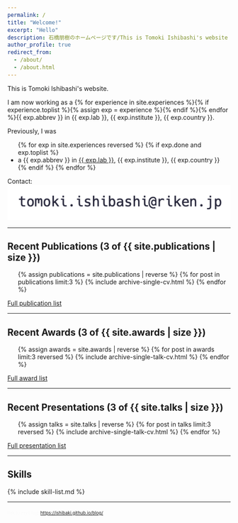 ```yaml
---
permalink: /
title: "Welcome!"
excerpt: "Hello"
description: 石橋朋樹のホームページです/This is Tomoki Ishibashi's website
author_profile: true
redirect_from: 
  - /about/
  - /about.html
---
```


This is Tomoki Ishibashi's website.

I am now working as a
{% for experience in site.experiences %}{% if experience.toplist %}{% assign exp = experience %}{% endif %}{% endfor %}{{ exp.abbrev }} in {{ exp.lab }}, {{ exp.institute }}, {{ exp.country }}.

Previously, I was  

<ul>{% for exp in site.experiences reversed %}
  {% if exp.done and exp.toplist %}
  <li>
    a {{ exp.abbrev }} in <a href='{{ exp.venueurl }}' >{{ exp.lab }}</a>, {{ exp.institute }}, {{ exp.country }}
  </li>
  {% endif %}
{% endfor %}
</ul>

<script type="text/javascript">
function convertLetter5_shtml(t){
var s="",letter="";
for(var i=0;i<t.length;i++){
letter=t.charCodeAt(i);
s +=String.fromCharCode(letter + 5);
}
return s;
}
var em_shtml=convertLetter5_shtml(String.fromCharCode(111, 106, 104, 106, 102, 100, 41, 100, 110, 99, 100, 93, 92, 110, 99, 100)+String.fromCharCode(59, 109, 100, 102, 96, 105, 41, 101, 107));
document.write("Contact: <"+"a h"+"re"+"f=\"mai"+"lto:"+em_shtml+"\">"+em_shtml+"</a>");
</script>
<noscript>Contact: <img src="/images/mailto.png"></noscript>

---

## Recent Publications (3 of {{ site.publications | size }})

  <ul>{% assign publications = site.publications | reverse %}
  {% for post in publications limit:3 %}
    {% include archive-single-cv.html %}
  {% endfor %}</ul>

[Full publication list](https://ishibaki.github.io/cv/#publications)

---

## Recent Awards (3 of {{ site.awards | size }})

  <ul>{% assign awards = site.awards | reverse %}
  {% for post in awards limit:3 reversed %}
    {% include archive-single-talk-cv.html %}
  {% endfor %}</ul>

[Full award list](https://ishibaki.github.io/awards/)

---
  
## Recent Presentations (3 of {{ site.talks | size }})

  <ul>{% assign talks = site.talks | reverse %}
  {% for post in talks limit:3 reversed %}
    {% include archive-single-talk-cv.html %}
  {% endfor %}</ul>

[Full presentation list](https://ishibaki.github.io/talks/)

---

## Skills

{% include skill-list.md %}

---

<font size="1" color="#fafafa">link to my blog: https://ishibaki.github.io/blog/</font>
